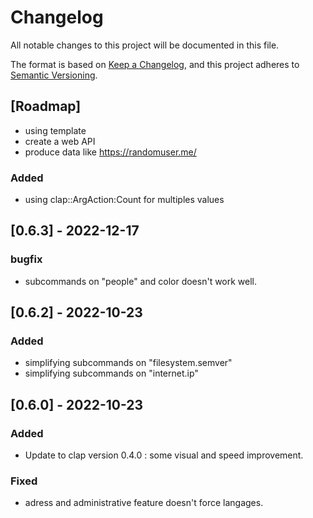 # Changelog
All notable changes to this project will be documented in this file.

The format is based on [Keep a Changelog](https://keepachangelog.com/en/1.0.0/),
and this project adheres to [Semantic Versioning](https://semver.org/spec/v2.0.0.html).

## [Roadmap]

- using template
- create a web API
- produce data like https://randomuser.me/

### Added

- using clap::ArgAction:Count for multiples values

## [0.6.3] - 2022-12-17

### bugfix

- subcommands on "people" and color doesn't work well.

## [0.6.2] - 2022-10-23

### Added

- simplifying subcommands on "filesystem.semver"
- simplifying subcommands on "internet.ip"

## [0.6.0] - 2022-10-23

### Added

- Update to clap version 0.4.0 : some visual and speed improvement.

### Fixed

- adress and administrative feature doesn't force langages.
